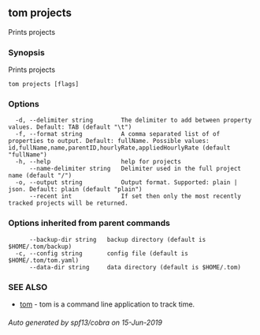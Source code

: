 ## tom projects

Prints projects

### Synopsis

Prints projects

```
tom projects [flags]
```

### Options

```
  -d, --delimiter string        The delimiter to add between property values. Default: TAB (default "\t")
  -f, --format string           A comma separated list of of properties to output. Default: fullName. Possible values: id,fullName,name,parentID,hourlyRate,appliedHourlyRate (default "fullName")
  -h, --help                    help for projects
      --name-delimiter string   Delimiter used in the full project name (default "/")
  -o, --output string           Output format. Supported: plain | json. Default: plain (default "plain")
      --recent int              If set then only the most recently tracked projects will be returned.
```

### Options inherited from parent commands

```
      --backup-dir string   backup directory (default is $HOME/.tom/backup)
  -c, --config string       config file (default is $HOME/.tom/tom.yaml)
      --data-dir string     data directory (default is $HOME/.tom)
```

### SEE ALSO

* [tom](tom.md)	 - tom is a command line application to track time.

###### Auto generated by spf13/cobra on 15-Jun-2019
